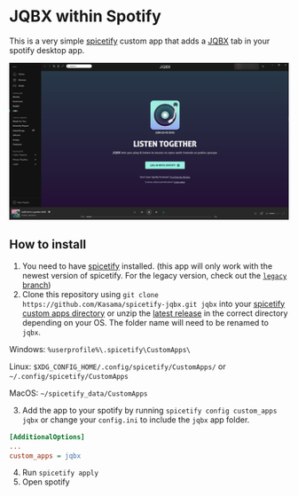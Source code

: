 JQBX within Spotify
===================

This is a very simple [spicetify][spicetify] custom app that adds a [JQBX](https://jqbx.fm) tab in your spotify desktop app.

![screenshot](./screenshot.jpg "JQBX app screenshot")

How to install
--------------

1. You need to have [spicetify][spicetify] installed. (this app will only work with the newest version of spicetify. For the legacy version, check out the [`legacy` branch](https://github.com/Kasama/spicetify-jqbx/tree/legacy))
2. Clone this repository using `git clone https://github.com/Kasama/spicetify-jqbx.git jqbx` into your [spicetify custom apps directory](https://github.com/khanhas/spicetify-cli/wiki/Custom-Apps) or unzip the [latest release][release] in the correct directory depending on your OS.
The folder name will need to be renamed to `jqbx`.

  Windows: `%userprofile%\.spicetify\CustomApps\`

  Linux: `$XDG_CONFIG_HOME/.config/spicetify/CustomApps/` or `~/.config/spicetify/CustomApps`

  MacOS: `~/spicetify_data/CustomApps`

3. Add the app to your spotify by running `spicetify config custom_apps jqbx` or change your `config.ini` to include the `jqbx` app folder.

```ini
[AdditionalOptions]
...
custom_apps = jqbx
```

4. Run `spicetify apply`
5. Open spotify

[spicetify]: https://github.com/khanhas/spicetify-cli/
[release]: https://github.com/Kasama/spicetify-jqbx/archive/v2.0.0.zip
